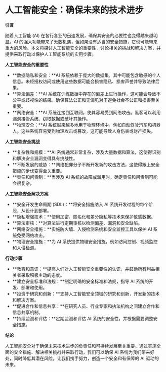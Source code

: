 # 人工智能安全：确保未来的技术进步

**引言**

随着人工智能 (AI) 在各行各业的迅速发展，确保其安全的必要性也变得越来越明显。AI 的强大功能带来了无数机遇，但如果没有适当的安全措施，它也可能带来重大的风险。本文将探讨人工智能安全的重要性，讨论相关的挑战和解决方案，并提供采取行动以保护人工智能系统的实用步骤。

**人工智能安全的重要性**

* **数据隐私和安全：**AI 系统依赖于庞大的数据集，其中可能包含敏感的个人信息。未经授权访问或使用这些数据可能会损害隐私、损害声誉并导致法律后果。
* **算法偏差：**AI 系统在训练数据中存在的偏差上进行操作，这可能会导致不公平或歧视性的结果。确保算法公正和无偏见对于避免社会不公正和损害至关重要。
* **网络安全：**AI 系统连接到互联网，使其容易受到网络攻击。黑客可以利用漏洞接管系统、窃取数据或破坏其操作。
* **物理安全：**AI 系统越来越多地用于物理环境中，例如自动驾驶汽车和机器人。这些系统容易受到物理攻击或篡改，这可能导致人身伤害或财产损失。

**人工智能安全挑战**

* **复杂性和规模：**AI 系统通常非常复杂，涉及大量数据和算法，这使得识别和解决安全漏洞变得具有挑战性。
* **不断发展的威胁：**网络犯罪分子不断开发新的攻击方法，这使得跟上安全措施的步伐变得至关重要。
* **责任和问责制：**当涉及 AI 系统的故障或滥用时，确定责任和问责制可能会很复杂。

**人工智能安全解决方案**

* **安全开发生命周期 (SDL)：**将安全措施纳入 AI 系统开发过程的每个阶段，从设计到部署。
* **隐私增强技术：**使用加密、匿名化和差分隐私等技术来保护敏感数据。
* **算法审核：**对算法进行定期审核以检测偏差、漏洞和安全缺陷。
* **网络安全措施：**实施防火墙、入侵检测系统和安全监控工具以保护 AI 系统免受网络攻击。
* **物理安全措施：**为 AI 系统提供物理安全措施，例如访问控制、视频监控和入侵检测。

**行动步骤**

* **教育和意识：**提高人们对人工智能安全重要性的认识，并鼓励所有利益相关者采取积极主动的态度。
* **建立安全标准和法规：**制定明确的安全标准和法规，指导 AI 系统的开发、部署和使用。
* **投资于研究和创新：**支持人工智能安全领域的研究和创新，开发新的技术和解决方案。
* **促进合作和信息共享：**在研究人员、行业专家和执法机构之间建立合作和信息共享机制。
* **持续监测和评估：**定期监测和评估 AI 系统的安全性，并根据需要调整安全措施。

**结论**

人工智能安全对于确保未来技术进步的负责任和可持续发展至关重要。通过实施全面的安全措施、解决相关挑战并采取行动，我们可以确保 AI 系统为我们带来好处，同时降低其潜在风险。让我们携手努力，创造一个安全和有保障的 AI 驱动的未来。
